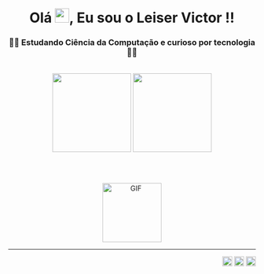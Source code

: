 <h1 align="center">Olá <img src="https://github.com/TheDudeThatCode/TheDudeThatCode/raw/master/Assets/Hi.gif" width="29px" style="max-width:100%;">, Eu sou o Leiser Victor !!</h1>
<h3 align="center"> 👨‍💻 Estudando Ciência da Computação e curioso por tecnologia 👨‍💻</h3>

<br>

  <div align="center">
  <img height="160em" src="https://github-readme-stats.vercel.app/api?username=LeiserVictor&show_icons=true&theme=blueberry" style="max-width:100%;">
  <img height="160em" src="https://github-readme-stats.vercel.app/api/top-langs/?username=LeiserVictor&layout=compact&theme=blueberry" style="max-width:100%;">
<br>
  <h3 align="left">&nbsp&nbsp&nbsp&nbsp&nbsp&nbsp&nbsp&nbsp&nbsp&nbsp&nbsp&nbsp&nbsp
</h3>


<img alt="GIF" align="rigth" src="https://github.com/TheDudeThatCode/TheDudeThatCode/raw/master/Assets/gandalf_parrot.gif" width="120rem" style="max-width:100%;">

<hr>
<p align="right">
<a href="mailto:contato.leiservictor@gmail.com" target="_blank"><img alt="GIF" src="https://img.shields.io/badge/Gmail-D14836?style=for-the-badge&logo=gmail&logoColor=white" height="20rem" style="max-width:100%;"></a>
<a href="https://www.instagram.com/leiser.victorr/" target="_blank"><img alt="GIF" src="https://img.shields.io/badge/Instagram-E4405F?style=for-the-badge&logo=instagram&logoColor=white" height="20rem" style="max-width:100%;"></a>
<a href="https://www.linkedin.com/in/leiser-victor-97738019a/" target="_blank"><img alt="GIF" src="https://img.shields.io/badge/LinkedIn-0077B5?style=for-the-badge&logo=linkedin&logoColor=white" height="20rem" style="max-width:100%;"></a>
</a> </p>
